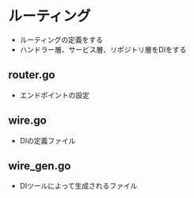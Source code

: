 # ルーティング

- ルーティングの定義をする
- ハンドラー層、サービス層、リポジトリ層をDIをする

## router.go

- エンドポイントの設定

## wire.go

- DIの定義ファイル

## wire_gen.go

- DIツールによって生成されるファイル
